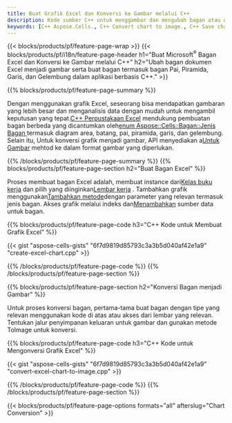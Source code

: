 ```yaml
---
title: Buat Grafik Excel dan Konversi ke Gambar melalui C++
description: Kode sumber C++ untuk menggambar dan mengubah bagan atau diagram di Microsoft Excel menggunakan Perpustakaan C++
keywords: [C++ Aspose.Cells., C++ Convert chart to image., C++ Save chart to image., C++ chart to image., create charts in C++., insert charts in C++., manage charts in C++]
---
```

{{< blocks/products/pf/feature-page-wrap >}}
{{< blocks/products/pf/i18n/feature-page-header h1="Buat Microsoft<sup>&reg;</sup> Bagan Excel dan Konversi ke Gambar melalui C++" h2="Ubah bagan dokumen Excel menjadi gambar serta buat bagan termasuk bagan Pai, Piramida, Garis, dan Gelembung dalam aplikasi berbasis C++." >}}

{{% blocks/products/pf/feature-page-summary %}}

 Dengan menggunakan grafik Excel, seseorang bisa mendapatkan gambaran yang lebih besar dan menganalisis data dengan mudah untuk mengambil keputusan yang tepat.[C++ Perpustakaan Excel](/cells/id/cpp/) mendukung pembuatan bagan berbeda yang dicantumkan oleh[enum Aspose::Cells::Bagan::Jenis Bagan
](https://reference.aspose.com/cells/cpp/aspose.cells.charts/charttype/) termasuk diagram area, batang, pai, piramida, garis, dan gelembung. Selain itu, Untuk konversi grafik menjadi gambar, API menyediakan a[Untuk Gambar](https://reference.aspose.com/cells/cpp/aspose.cells.charts/chart/toimage/) mehtod ke dalam format gambar yang diperlukan.

{{% /blocks/products/pf/feature-page-summary %}}
{{% blocks/products/pf/feature-page-section h2="Buat Bagan Excel" %}}

 Proses membuat bagan Excel adalah, membuat instance dari[Kelas buku kerja](https://reference.aspose.com/cells/cpp/aspose.cells/workbook/) dan pilih yang diinginkan[Lembar kerja](https://reference.aspose.com/cells/cpp/aspose.cells/worksheet/) . Tambahkan grafik menggunakan[Tambahkan metode](https://reference.aspose.com/cells/cpp/aspose.cells.charts/chartcollection/add/)dengan parameter yang relevan termasuk jenis bagan. Akses grafik melalui indeks dan[Menambahkan](https://reference.aspose.com/cells/cpp/aspose.cells.charts/seriescollection/add/) sumber data untuk bagan.

{{% blocks/products/pf/feature-page-code h3="C++ Kode untuk Membuat Grafik Excel" %}}

{{< gist "aspose-cells-gists" "6f7d9819d85793c3a3b5d040af42e1a9" "create-excel-chart.cpp" >}}

{{% /blocks/products/pf/feature-page-code %}}
{{% /blocks/products/pf/feature-page-section %}}

{{% blocks/products/pf/feature-page-section h2="Konversi Bagan menjadi Gambar" %}}


Untuk proses konversi bagan, pertama-tama buat bagan dengan tipe yang relevan menggunakan kode di atas atau akses dari lembar yang relevan. Tentukan jalur penyimpanan keluaran untuk gambar dan gunakan metode ToImage untuk konversi.

 
{{% blocks/products/pf/feature-page-code h3="C++ Kode untuk Mengonversi Grafik Excel" %}}

{{< gist "aspose-cells-gists" "6f7d9819d85793c3a3b5d040af42e1a9" "convert-excel-chart-to-image.cpp" >}}

{{% /blocks/products/pf/feature-page-code %}}
{{% /blocks/products/pf/feature-page-section %}}

{{< blocks/products/pf/feature-page-options formats="all" afterslug="Chart Conversion" >}}
